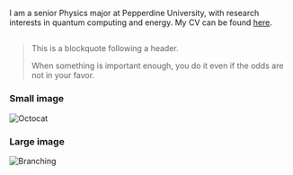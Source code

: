 

I am a senior Physics major at Pepperdine University, with research interests in quantum computing and energy.  My CV can be found [here](./CV.html).

## 

> This is a blockquote following a header.
>
> When something is important enough, you do it even if the odds are not in your favor.


### Small image

![Octocat](https://github.githubassets.com/images/icons/emoji/octocat.png)

### Large image

![Branching](https://guides.github.com/activities/hello-world/branching.png)

